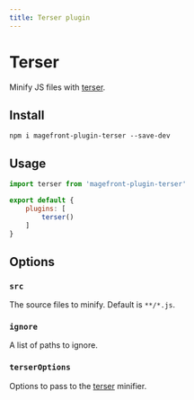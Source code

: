 ```yaml
---
title: Terser plugin
---
```


# Terser

Minify JS files with [terser](https://terser.org/).

## Install

```shell
npm i magefront-plugin-terser --save-dev
```

## Usage

```js
import terser from 'magefront-plugin-terser'

export default {
    plugins: [
        terser()
    ]
}
```

## Options

### `src`

The source files to minify. Default is `**/*.js`.

### `ignore`

A list of paths to ignore.

### `terserOptions`

Options to pass to the [terser](https://terser.org/docs/api-reference#minify-options) minifier.
